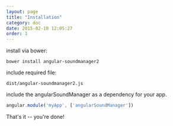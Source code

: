 ```yaml
---
layout: page
title: "Installation"
category: doc
date: 2015-02-10 12:05:27
order: 1
---
```


install via bower:

```
bower install angular-soundmanager2
```

include required file:

```
dist/angular-soundmanager2.js
```

include the angularSoundManager as a dependency for your app.

```js
angular.module('myApp', ['angularSoundManager'])
```

That's it -- you're done!

